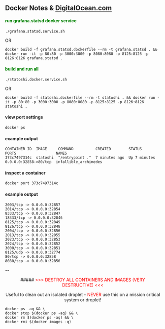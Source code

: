 ## Docker Notes & [DigitalOcean.com](https://m.do.co/c/ae5c7d05da91)

#### <span style="color:green">run grafana.statsd docker service</span>
```
./grafana.statsd.service.sh
```

OR

```
docker build -f grafana.statsd.dockerfile --rm -t grafana.statsd . && docker run -it -p 80:80 -p 3000:3000 -p 8080:8080 -p 8125:8125 -p 8126:8126 grafana.statsd .
```

#### <span style="color:green">build and run all</span>

```
./statoshi.docker.service.sh
```

OR

```
docker build -f statoshi.dockerfile --rm -t statoshi . && docker run -it -p 80:80 -p 3000:3000 -p 8080:8080 -p 8125:8125 -p 8126:8126 statoshi .
```

#### view port settings

```
docker ps
```


#### example output
```
CONTAINER ID  IMAGE     COMMAND          CREATED        STATUS        PORTS                  NAMES
373c7497314c  statoshi  "/entrypoint ."  7 minutes ago  Up 7 minutes  0.0.0.0:32858->80/tcp  infallible_archimedes
```

#### inspect a container

```
docker port 373c7497314c

```
#### example output
```
2003/tcp -> 0.0.0.0:32857
2014/tcp -> 0.0.0.0:32854
8333/tcp -> 0.0.0.0:32847
18333/tcp -> 0.0.0.0:32846
8125/tcp -> 0.0.0.0:32849
8126/tcp -> 0.0.0.0:32848
2004/tcp -> 0.0.0.0:32856
2013/tcp -> 0.0.0.0:32855
2023/tcp -> 0.0.0.0:32853
2024/tcp -> 0.0.0.0:32852
3000/tcp -> 0.0.0.0:32851
8125/udp -> 0.0.0.0:32774
80/tcp -> 0.0.0.0:32858
8080/tcp -> 0.0.0.0:32850
```

--

<center>
##### <span style="color:red"> >>> DESTROY ALL CONTAINERS AND IMAGES (VERY DESTRUCTIVE) <<< </span>

Useful to clean out an isolated droplet - <span style="color:red">NEVER</span> use this on a mission critical system or droplet!
</center>

```
docker ps -aq && \
docker stop $(docker ps -aq) && \
docker rm $(docker ps -aq) && \
docker rmi $(docker images -q)
```
